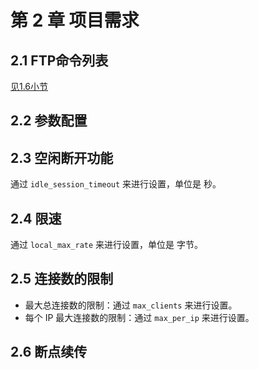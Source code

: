 # 第 2 章 项目需求

## 2.1 FTP命令列表

[见1.6小节](https://github.com/YaJunCui/notes/blob/master/miniftpd%E9%A1%B9%E7%9B%AE/1_FTP%E5%8D%8F%E8%AE%AE.md#16-ftp-命令)

## 2.2 参数配置

## 2.3 空闲断开功能

通过 `idle_session_timeout` 来进行设置，单位是 秒。

## 2.4 限速

通过 `local_max_rate` 来进行设置，单位是 字节。

## 2.5 连接数的限制

* 最大总连接数的限制：通过 `max_clients` 来进行设置。
* 每个 IP 最大连接数的限制：通过 `max_per_ip` 来进行设置。

## 2.6 断点续传